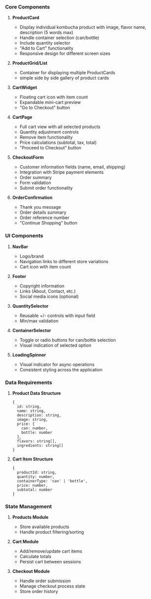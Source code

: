 ### Core Components
1. **ProductCard**
   - Display individual kombucha product with image, flavor name, description (5 words max)
   - Handle container selection (can/bottle)
   - Include quantity selector
   - "Add to Cart" functionality
   - Responsive design for different screen sizes

2. **ProductGrid/List**
   - Container for displaying multiple ProductCards
   - simple side by side gallery of product cards

3. **CartWidget**
   - Floating cart icon with item count
   - Expandable mini-cart preview
   - "Go to Checkout" button

4. **CartPage**
   - Full cart view with all selected products
   - Quantity adjustment controls
   - Remove item functionality
   - Price calculations (subtotal, tax, total)
   - "Proceed to Checkout" button

5. **CheckoutForm**
   - Customer information fields (name, email, shipping)
   - Integration with Stripe payment elements
   - Order summary
   - Form validation
   - Submit order functionality

6. **OrderConfirmation**
   - Thank you message
   - Order details summary
   - Order reference number
   - "Continue Shopping" button

### UI Components
1. **NavBar**
   - Logo/brand
   - Navigation links to different store variations
   - Cart icon with item count

2. **Footer**
   - Copyright information
   - Links (About, Contact, etc.)
   - Social media icons (optional)

3. **QuantitySelector**
   - Reusable +/- controls with input field
   - Min/max validation

4. **ContainerSelector**
   - Toggle or radio buttons for can/bottle selection
   - Visual indication of selected option

5. **LoadingSpinner**
   - Visual indicator for async operations
   - Consistent styling across the application

### Data Requirements
1. **Product Data Structure**
   ```
   {
     id: string,
     name: string,
     description: string,
     image: string,
     price: {
       can: number,
       bottle: number
     },
     flavors: string[],
     ingredients: string[]
   }
   ```

2. **Cart Item Structure**
   ```
   {
     productId: string,
     quantity: number,
     containerType: 'can' | 'bottle',
     price: number,
     subtotal: number
   }
   ```

### State Management
1. **Products Module**
   - Store available products
   - Handle product filtering/sorting

2. **Cart Module**
   - Add/remove/update cart items
   - Calculate totals
   - Persist cart between sessions

3. **Checkout Module**
   - Handle order submission
   - Manage checkout process state
   - Store order history